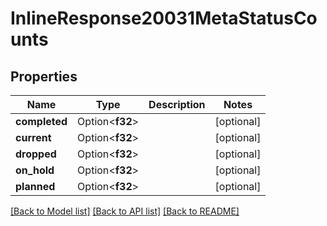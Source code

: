 # InlineResponse20031MetaStatusCounts

## Properties

Name | Type | Description | Notes
------------ | ------------- | ------------- | -------------
**completed** | Option<**f32**> |  | [optional]
**current** | Option<**f32**> |  | [optional]
**dropped** | Option<**f32**> |  | [optional]
**on_hold** | Option<**f32**> |  | [optional]
**planned** | Option<**f32**> |  | [optional]

[[Back to Model list]](../README.md#documentation-for-models) [[Back to API list]](../README.md#documentation-for-api-endpoints) [[Back to README]](../README.md)


